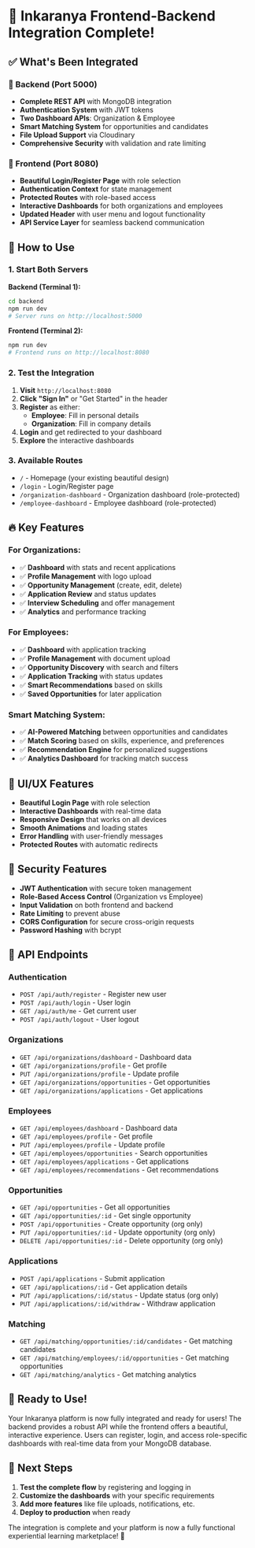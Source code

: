 # 🚀 Inkaranya Frontend-Backend Integration Complete!

## ✅ What's Been Integrated

### 🔧 Backend (Port 5000)
- **Complete REST API** with MongoDB integration
- **Authentication System** with JWT tokens
- **Two Dashboard APIs**: Organization & Employee
- **Smart Matching System** for opportunities and candidates
- **File Upload Support** via Cloudinary
- **Comprehensive Security** with validation and rate limiting

### 🎨 Frontend (Port 8080)
- **Beautiful Login/Register Page** with role selection
- **Authentication Context** for state management
- **Protected Routes** with role-based access
- **Interactive Dashboards** for both organizations and employees
- **Updated Header** with user menu and logout functionality
- **API Service Layer** for seamless backend communication

## 🎯 How to Use

### 1. Start Both Servers

**Backend (Terminal 1):**
```bash
cd backend
npm run dev
# Server runs on http://localhost:5000
```

**Frontend (Terminal 2):**
```bash
npm run dev
# Frontend runs on http://localhost:8080
```

### 2. Test the Integration

1. **Visit** `http://localhost:8080`
2. **Click "Sign In"** or "Get Started" in the header
3. **Register** as either:
   - **Employee**: Fill in personal details
   - **Organization**: Fill in company details
4. **Login** and get redirected to your dashboard
5. **Explore** the interactive dashboards

### 3. Available Routes

- `/` - Homepage (your existing beautiful design)
- `/login` - Login/Register page
- `/organization-dashboard` - Organization dashboard (role-protected)
- `/employee-dashboard` - Employee dashboard (role-protected)

## 🔥 Key Features

### For Organizations:
- ✅ **Dashboard** with stats and recent applications
- ✅ **Profile Management** with logo upload
- ✅ **Opportunity Management** (create, edit, delete)
- ✅ **Application Review** and status updates
- ✅ **Interview Scheduling** and offer management
- ✅ **Analytics** and performance tracking

### For Employees:
- ✅ **Dashboard** with application tracking
- ✅ **Profile Management** with document upload
- ✅ **Opportunity Discovery** with search and filters
- ✅ **Application Tracking** with status updates
- ✅ **Smart Recommendations** based on skills
- ✅ **Saved Opportunities** for later application

### Smart Matching System:
- ✅ **AI-Powered Matching** between opportunities and candidates
- ✅ **Match Scoring** based on skills, experience, and preferences
- ✅ **Recommendation Engine** for personalized suggestions
- ✅ **Analytics Dashboard** for tracking match success

## 🎨 UI/UX Features

- **Beautiful Login Page** with role selection
- **Interactive Dashboards** with real-time data
- **Responsive Design** that works on all devices
- **Smooth Animations** and loading states
- **Error Handling** with user-friendly messages
- **Protected Routes** with automatic redirects

## 🔐 Security Features

- **JWT Authentication** with secure token management
- **Role-Based Access Control** (Organization vs Employee)
- **Input Validation** on both frontend and backend
- **Rate Limiting** to prevent abuse
- **CORS Configuration** for secure cross-origin requests
- **Password Hashing** with bcrypt

## 📱 API Endpoints

### Authentication
- `POST /api/auth/register` - Register new user
- `POST /api/auth/login` - User login
- `GET /api/auth/me` - Get current user
- `POST /api/auth/logout` - User logout

### Organizations
- `GET /api/organizations/dashboard` - Dashboard data
- `GET /api/organizations/profile` - Get profile
- `PUT /api/organizations/profile` - Update profile
- `GET /api/organizations/opportunities` - Get opportunities
- `GET /api/organizations/applications` - Get applications

### Employees
- `GET /api/employees/dashboard` - Dashboard data
- `GET /api/employees/profile` - Get profile
- `PUT /api/employees/profile` - Update profile
- `GET /api/employees/opportunities` - Search opportunities
- `GET /api/employees/applications` - Get applications
- `GET /api/employees/recommendations` - Get recommendations

### Opportunities
- `GET /api/opportunities` - Get all opportunities
- `GET /api/opportunities/:id` - Get single opportunity
- `POST /api/opportunities` - Create opportunity (org only)
- `PUT /api/opportunities/:id` - Update opportunity (org only)
- `DELETE /api/opportunities/:id` - Delete opportunity (org only)

### Applications
- `POST /api/applications` - Submit application
- `GET /api/applications/:id` - Get application details
- `PUT /api/applications/:id/status` - Update status (org only)
- `PUT /api/applications/:id/withdraw` - Withdraw application

### Matching
- `GET /api/matching/opportunities/:id/candidates` - Get matching candidates
- `GET /api/matching/employees/:id/opportunities` - Get matching opportunities
- `GET /api/matching/analytics` - Get matching analytics

## 🎉 Ready to Use!

Your Inkaranya platform is now fully integrated and ready for users! The backend provides a robust API while the frontend offers a beautiful, interactive experience. Users can register, login, and access role-specific dashboards with real-time data from your MongoDB database.

## 🚀 Next Steps

1. **Test the complete flow** by registering and logging in
2. **Customize the dashboards** with your specific requirements
3. **Add more features** like file uploads, notifications, etc.
4. **Deploy to production** when ready

The integration is complete and your platform is now a fully functional experiential learning marketplace! 🎊


